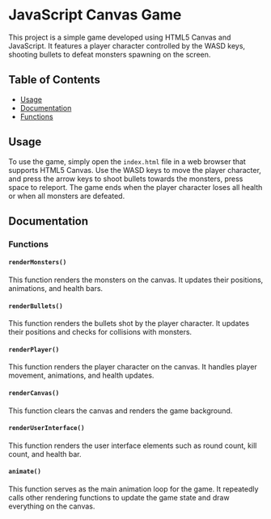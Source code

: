 # JavaScript Canvas Game

This project is a simple game developed using HTML5 Canvas and JavaScript. It features a player character controlled by the WASD keys, shooting bullets to defeat monsters spawning on the screen.

## Table of Contents

- [Usage](#usage)
- [Documentation](#documentation)
- [Functions](#functions)

## Usage

To use the game, simply open the `index.html` file in a web browser that supports HTML5 Canvas. Use the WASD keys to move the player character, and press the arrow keys to shoot bullets towards the monsters, press space to releport. The game ends when the player character loses all health or when all monsters are defeated.

## Documentation

### Functions

#### `renderMonsters()`

This function renders the monsters on the canvas. It updates their positions, animations, and health bars.

#### `renderBullets()`

This function renders the bullets shot by the player character. It updates their positions and checks for collisions with monsters.

#### `renderPlayer()`

This function renders the player character on the canvas. It handles player movement, animations, and health updates.

#### `renderCanvas()`

This function clears the canvas and renders the game background.

#### `renderUserInterface()`

This function renders the user interface elements such as round count, kill count, and health bar.

#### `animate()`

This function serves as the main animation loop for the game. It repeatedly calls other rendering functions to update the game state and draw everything on the canvas.
